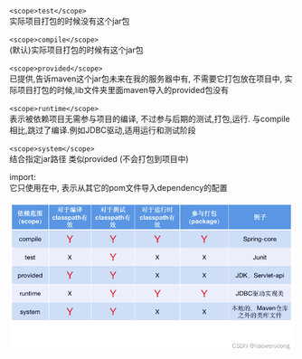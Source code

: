`<scope>test</scope>`\
实际项目打包的时候没有这个jar包

`<scope>compile</scope>`\
(默认)实际项目打包的时候有这个jar包

`<scope>provided</scope>`\
已提供,告诉maven这个jar包未来在我的服务器中有,
不需要它打包放在项目中,
实际项目打包的时候,lib文件夹里面maven导入的provided包没有

`<scope>runtime</scope>`\
表示被依赖项目无需参与项目的编译,
不过参与后期的测试,打包,运行.
与compile相比,跳过了编译.例如JDBC驱动,适用运行和测试阶段

`<scope>system</scope>`\
结合<systemPath>指定jar路径
类似provided (不会打包到项目中)

import:\
它只使用在<dependencyManagement>中,
表示从其它的pom文件导入dependency的配置


![001.png](img%2F001.png)